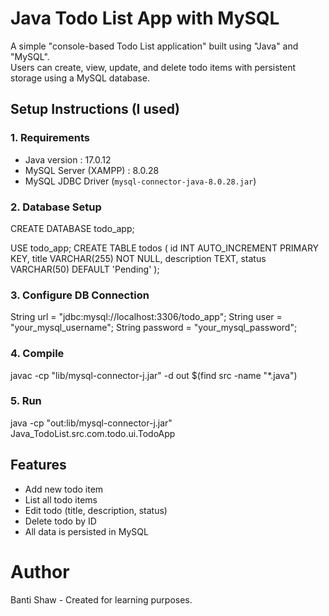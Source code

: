 # Java Todo List App with MySQL
A simple "console-based Todo List application" built using "Java" and "MySQL".  
Users can create, view, update, and delete todo items with persistent storage using a MySQL database.

## Setup Instructions (I used)

### 1. Requirements
- Java version : 17.0.12
- MySQL Server (XAMPP) : 8.0.28
- MySQL JDBC Driver (`mysql-connector-java-8.0.28.jar`)

### 2. Database Setup
CREATE DATABASE todo_app;

USE todo_app;
CREATE TABLE todos (
    id INT AUTO_INCREMENT PRIMARY KEY,
    title VARCHAR(255) NOT NULL,
    description TEXT,
    status VARCHAR(50) DEFAULT 'Pending'
);

### 3. Configure DB Connection
String url = "jdbc:mysql://localhost:3306/todo_app";
String user = "your_mysql_username";
String password = "your_mysql_password";

### 4. Compile
javac -cp "lib/mysql-connector-j.jar" -d out $(find src -name "*.java")

### 5. Run
java -cp "out:lib/mysql-connector-j.jar" Java_TodoList.src.com.todo.ui.TodoApp


## Features
- Add new todo item
- List all todo items
- Edit todo (title, description, status)
- Delete todo by ID
- All data is persisted in MySQL

# Author
Banti Shaw - Created for learning purposes.

